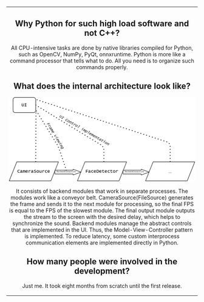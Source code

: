 <table align="center" border="0">
<tr><td colspan=2 align="center">

## Why Python for such high load software and not C++?

All CPU-intensive tasks are done by native libraries compiled for Python, such as OpenCV, NumPy, PyQt, onnxruntime. Python is more like a command processor that tells what to do. All you need is to organize such commands properly.

## What does the internal architecture look like?

<img src="architecture.png"></img>

It consists of backend modules that work in separate processes. The modules work like a conveyor belt. CameraSource(FileSource) generates the frame and sends it to the next module for processing, so the final FPS is equal to the FPS of the slowest module. The final output module outputs the stream to the screen with the desired delay, which helps to synchronize the sound. Backend modules manage the abstract controls that are implemented in the UI. Thus, the Model-View-Controller pattern is implemented. To reduce latency, some custom interprocess communication elements are implemented directly in Python.

## How many people were involved in the development? 

Just me. It took eight months from scratch until the first release.

</td></tr>
</table>



